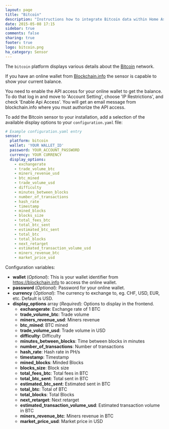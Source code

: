 ```yaml
---
layout: page
title: "Bitcoin"
description: "Instructions how to integrate Bitcoin data within Home Assistant."
date: 2015-05-08 17:15
sidebar: true
comments: false
sharing: true
footer: true
logo: bitcoin.png
ha_category: Sensor
---
```



The `bitcoin` platform displays various details about the [Bitcoin](https://bitcoin.org) network.

If you have an online wallet from [Blockchain.info](https://blockchain.info/) the sensor is capable to show your current balance.

You need to enable the API access for your online wallet to get the balance. To do that log in and move to 'Account Setting', choose 'IP Restrictions', and check 'Enable Api Access'. You will get an email message from blockchain.info where you must authorize the API access.

To add the Bitcoin sensor to your installation, add a selection of the available display options to your `configuration.yaml` file:

```yaml
# Example configuration.yaml entry
sensor:
  platform: bitcoin
  wallet: 'YOUR WALLET_ID'
  password: YOUR_ACCOUNT_PASSWORD
  currency: YOUR CURRENCY
  display_options:
    - exchangerate
    - trade_volume_btc
    - miners_revenue_usd
    - btc_mined
    - trade_volume_usd
    - difficulty
    - minutes_between_blocks
    - number_of_transactions
    - hash_rate
    - timestamp
    - mined_blocks
    - blocks_size
    - total_fees_btc
    - total_btc_sent
    - estimated_btc_sent
    - total_btc
    - total_blocks
    - next_retarget
    - estimated_transaction_volume_usd
    - miners_revenue_btc
    - market_price_usd
```

Configuration variables:

- **wallet** (*Optional*): This is your wallet identifier from https://blockchain.info to access the online wallet.
- **password** (*Optional*): Password for your online wallet.
- **currency** (*Optional*): The currency to exchange to, eg. CHF, USD, EUR, etc. Default is USD.
- **display_options** array (*Required*): Options to display in the frontend.
  - **exchangerate**: Exchange rate of 1 BTC
  - **trade_volume_btc**: Trade volume
  - **miners_revenue_usd**: Miners revenue
  - **btc_mined**: BTC mined
  - **trade_volume_usd**: Trade volume in USD
  - **difficulty**: Difficulty
  - **minutes_between_blocks**: Time between blocks in minutes
  - **number_of_transactions**: Number of transactions
  - **hash_rate**: Hash rate in PH/s
  - **timestamp**: Timestamp
  - **mined_blocks**: Minded Blocks
  - **blocks_size**: Block size
  - **total_fees_btc**: Total fees in BTC
  - **total_btc_sent**: Total sent in BTC
  - **estimated_btc_sent**: Estimated sent in BTC
  - **total_btc**: Total of BTC
  - **total_blocks**: Total Blocks
  - **next_retarget**: Next retarget
  - **estimated_transaction_volume_usd**: Estimated transaction volume in BTC
  - **miners_revenue_btc**: Miners revenue in BTC
  - **market_price_usd**: Market price in USD

